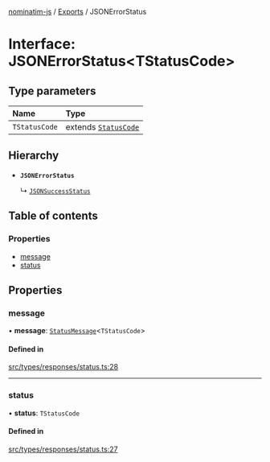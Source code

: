 [nominatim-js](../README.md) / [Exports](../modules.md) / JSONErrorStatus

# Interface: JSONErrorStatus<TStatusCode\>

## Type parameters

| Name | Type |
| :------ | :------ |
| `TStatusCode` | extends [`StatusCode`](../modules.md#statuscode) |

## Hierarchy

- **`JSONErrorStatus`**

  ↳ [`JSONSuccessStatus`](JSONSuccessStatus.md)

## Table of contents

### Properties

- [message](JSONErrorStatus.md#message)
- [status](JSONErrorStatus.md#status)

## Properties

### message

• **message**: [`StatusMessage`](../modules.md#statusmessage)<`TStatusCode`\>

#### Defined in

[src/types/responses/status.ts:28](https://github.com/blksnk/nominatim-js/blob/2f25718/src/types/responses/status.ts#L28)

___

### status

• **status**: `TStatusCode`

#### Defined in

[src/types/responses/status.ts:27](https://github.com/blksnk/nominatim-js/blob/2f25718/src/types/responses/status.ts#L27)
